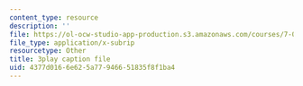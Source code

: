 ```yaml
---
content_type: resource
description: ''
file: https://ol-ocw-studio-app-production.s3.amazonaws.com/courses/7-013-introductory-biology-spring-2013/4377d0166e625a77946651835f8f1ba4_Nx76XS_4FRE.vtt
file_type: application/x-subrip
resourcetype: Other
title: 3play caption file
uid: 4377d016-6e62-5a77-9466-51835f8f1ba4
---
```

